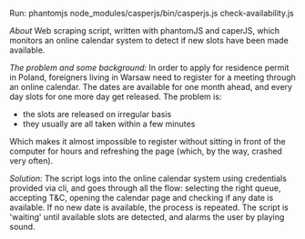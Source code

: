 Run: phantomjs node_modules/casperjs/bin/casperjs.js check-availability.js <login> <password> <date>

*About*
Web scraping script, written with phantomJS and caperJS, which monitors an online calendar system to detect if new slots have been made available.

*The problem and some background:*
In order to apply for residence permit in Poland, foreigners living in Warsaw need to register for a meeting through an online calendar. The dates are available for one month ahead, and every day slots for one more day get released. The problem is:
- the slots are released on irregular basis
- they usually are all taken within a few minutes

Which makes it almost impossible to register without sitting in front of the computer for hours and refreshing the page (which, by the way, crashed very often).

*Solution:*
The script logs into the online calendar system using credentials provided via cli, and goes through all the flow: selecting the right queue, accepting T&C, opening the calendar page and checking if any date is available. If no new date is available, the process is repeated. The script is 'waiting' until available slots are detected, and alarms the user by playing sound.
